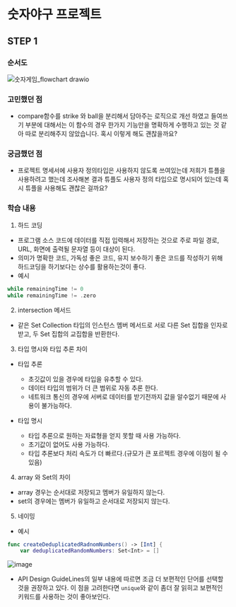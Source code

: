 # 숫자야구 프로젝트 

## STEP 1

### 순서도
![숫자게임_flowchart drawio](https://user-images.githubusercontent.com/50446512/153154023-c144b0a7-0c97-4240-bff1-347b7b5d4871.png)

### 고민했던 점
+ compare함수를 strike 와 ball을 분리해서 담아주는 로직으로 개선 하였고
들여쓰기 부분에 대해서는 이 함수의 경우 한가지 기능만을 명확하게 수행하고 있는 것 같아 따로 분리해주지 않았습니다.
혹시 이렇게 해도 괜찮을까요?

### 궁금했던 점
+ 프로젝트 명세서에 사용자 정의타입은 사용하지 않도록 쓰여있는데 저희가 튜플을 사용하려고 했는데 조사해본 결과 튜플도 사용자 정의 타입으로 명시되어 있는데 혹시 튜플을 사용해도 괜찮은 걸까요?

### 학습 내용
1. 하드 코딩
+ 프로그램 소스 코드에 데이터를 직접 입력해서 저장하는 것으로 주로 파일 경로, URL, 화면에 출력될 문자열 등이 대상이 된다.
+ 의미가 명확한 코드, 가독성 좋은 코드, 유지 보수하기 좋은 코드를 작성하기 위해 하드코딩을 하기보다는 상수를 활용하는것이 좋다.
+ 예시
```swift
while remainingTime != 0
while remainingTime != .zero
```

2. intersection 메서드
+ 같은 Set Collection 타입의 인스턴스 멤버 메서드로 서로 다른 Set 집합을 인자로 받고, 두 Set 집합의 교집합을 반환한다.

3. 타입 명시와 타입 추론 차이
+ 타입 추론
  + 초깃값이 있을 경우에 타입을 유추할 수 있다.
  + 데이터 타입의 범위가 더 큰 범위로 자동 추론 한다.
  + 네트워크 통신의 경우에 서버로 데이터를 받기전까지 값을 알수없기 때문에 사용이 불가능하다.

+ 타입 명시
  + 타입 추론으로 원하는 자료형을 얻지 못할 때 사용 가능하다.
  + 초기값이 없어도 사용 가능하다.
  + 타입 추론보다 처리 속도가 더 빠르다.(규모가 큰 포르젝트 경우에 이점이 될 수 있음)

4. array 와 Set의 차이
+ array 경우는 순서대로 저장되고 멤버가 유일하지 않는다.
+ set의 경우에는 멤버가 유일하고 순서대로 저장되지 않는다.

5. 네이밍
+ 예시
```swift
func createDeduplicatedRadnomNumbers() -> [Int] {
    var deduplicatedRandomNumbers: Set<Int> = []
```
![image](https://user-images.githubusercontent.com/50446512/154277968-afe9e31b-4e7e-4734-bc15-bfbde6afce58.png)
+  API Design GuideLines의 일부 내용에 따르면 조금 더 보편적인 단어를 선택할 것을 권장하고 있다. 이 점을 고려한다면 `unique`와 같이 좀더 잘 읽히고 보편적인 키워드를 사용하는 것이 좋아보인다.

